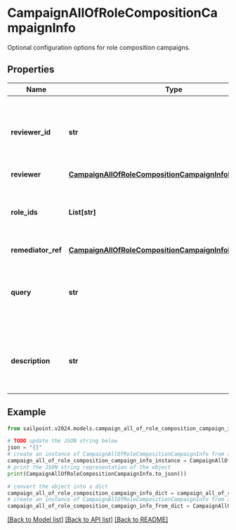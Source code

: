 # CampaignAllOfRoleCompositionCampaignInfo

Optional configuration options for role composition campaigns.

## Properties

Name | Type | Description | Notes
------------ | ------------- | ------------- | -------------
**reviewer_id** | **str** | The ID of the identity or governance group reviewing this campaign. Deprecated in favor of the \&quot;reviewer\&quot; object. | [optional] 
**reviewer** | [**CampaignAllOfRoleCompositionCampaignInfoReviewer**](CampaignAllOfRoleCompositionCampaignInfoReviewer.md) |  | [optional] 
**role_ids** | **List[str]** | Optional list of roles to include in this campaign. Only one of &#x60;roleIds&#x60; and &#x60;query&#x60; may be set; if neither are set, all roles are included. | [optional] 
**remediator_ref** | [**CampaignAllOfRoleCompositionCampaignInfoRemediatorRef**](CampaignAllOfRoleCompositionCampaignInfoRemediatorRef.md) |  | 
**query** | **str** | Optional search query to scope this campaign to a set of roles. Only one of &#x60;roleIds&#x60; and &#x60;query&#x60; may be set; if neither are set, all roles are included. | [optional] 
**description** | **str** | Describes this role composition campaign. Intended for storing the query used, and possibly the number of roles selected/available. | [optional] 

## Example

```python
from sailpoint.v2024.models.campaign_all_of_role_composition_campaign_info import CampaignAllOfRoleCompositionCampaignInfo

# TODO update the JSON string below
json = "{}"
# create an instance of CampaignAllOfRoleCompositionCampaignInfo from a JSON string
campaign_all_of_role_composition_campaign_info_instance = CampaignAllOfRoleCompositionCampaignInfo.from_json(json)
# print the JSON string representation of the object
print(CampaignAllOfRoleCompositionCampaignInfo.to_json())

# convert the object into a dict
campaign_all_of_role_composition_campaign_info_dict = campaign_all_of_role_composition_campaign_info_instance.to_dict()
# create an instance of CampaignAllOfRoleCompositionCampaignInfo from a dict
campaign_all_of_role_composition_campaign_info_from_dict = CampaignAllOfRoleCompositionCampaignInfo.from_dict(campaign_all_of_role_composition_campaign_info_dict)
```
[[Back to Model list]](../README.md#documentation-for-models) [[Back to API list]](../README.md#documentation-for-api-endpoints) [[Back to README]](../README.md)


